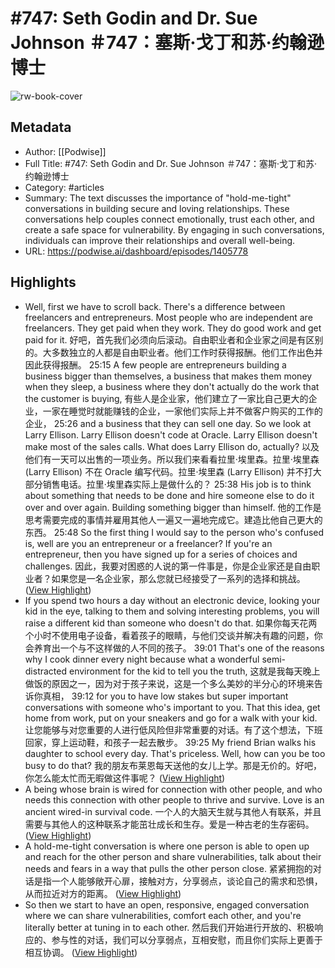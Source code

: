 # #747: Seth Godin and Dr. Sue Johnson ＃747：塞斯·戈丁和苏·约翰逊博士

![rw-book-cover](https://readwise-assets.s3.amazonaws.com/media/uploaded_book_covers/profile_101759/card_pDSPHtv)

## Metadata
- Author: [[Podwise]]
- Full Title: #747: Seth Godin and Dr. Sue Johnson ＃747：塞斯·戈丁和苏·约翰逊博士
- Category: #articles
- Summary: The text discusses the importance of "hold-me-tight" conversations in building secure and loving relationships. These conversations help couples connect emotionally, trust each other, and create a safe space for vulnerability. By engaging in such conversations, individuals can improve their relationships and overall well-being.
- URL: https://podwise.ai/dashboard/episodes/1405778

## Highlights
- Well, first we have to scroll back. There's a difference between freelancers and entrepreneurs. Most people who are independent are freelancers. They get paid when they work. They do good work and get paid for it. 
  好吧，首先我们必须向后滚动。自由职业者和企业家之间是有区别的。大多数独立的人都是自由职业者。他们工作时获得报酬。他们工作出色并因此获得报酬。
  25:15
  A few people are entrepreneurs building a business bigger than themselves, a business that makes them money when they sleep, a business where they don't actually do the work that the customer is buying, 
  有些人是企业家，他们建立了一家比自己更大的企业，一家在睡觉时就能赚钱的企业，一家他们实际上并不做客户购买的工作的企业，
  25:26
  and a business that they can sell one day. So we look at Larry Ellison. Larry Ellison doesn't code at Oracle. Larry Ellison doesn't make most of the sales calls. What does Larry Ellison do, actually? 
  以及他们有一天可以出售的一项业务。所以我们来看看拉里·埃里森。拉里·埃里森 (Larry Ellison) 不在 Oracle 编写代码。拉里·埃里森 (Larry Ellison) 并不打大部分销售电话。拉里·埃里森实际上是做什么的？
  25:38
  His job is to think about something that needs to be done and hire someone else to do it over and over again. Building something bigger than himself. 
  他的工作是思考需要完成的事情并雇用其他人一遍又一遍地完成它。建造比他自己更大的东西。
  25:48
  So the first thing I would say to the person who's confused is, well are you an entrepreneur or a freelancer? If you're an entrepreneur, then you have signed up for a series of choices and challenges. 
  因此，我要对困惑的人说的第一件事是，你是企业家还是自由职业者？如果您是一名企业家，那么您就已经接受了一系列的选择和挑战。 ([View Highlight](https://read.readwise.io/read/01j0qq2tt2w83jwjvrrr1knfhz))
- If you spend two hours a day without an electronic device, looking your kid in the eye, talking to them and solving interesting problems, you will raise a different kid than someone who doesn't do that. 
  如果你每天花两个小时不使用电子设备，看着孩子的眼睛，与他们交谈并解决有趣的问题，你会养育出一个与不这样做的人不同的孩子。
  39:01
  That's one of the reasons why I cook dinner every night because what a wonderful semi-distracted environment for the kid to tell you the truth, 
  这就是我每天晚上做饭的原因之一，因为对于孩子来说，这是一个多么美妙的半分心的环境来告诉你真相，
  39:12
  for you to have low stakes but super important conversations with someone who's important to you. That this idea, get home from work, put on your sneakers and go for a walk with your kid. 
  让您能够与对您重要的人进行低风险但非常重要的对话。有了这个想法，下班回家，穿上运动鞋，和孩子一起去散步。
  39:25
  My friend Brian walks his daughter to school every day. That's priceless. Well, how can you be too busy to do that? 
  我的朋友布莱恩每天送他的女儿上学。那是无价的。好吧，你怎么能太忙而无暇做这件事呢？ ([View Highlight](https://read.readwise.io/read/01j0qqnkskyka0exmwn6e1hwbm))
- A being whose brain is wired for connection with other people, and who needs this connection with other people to thrive and survive. Love is an ancient wired-in survival code. 
  一个人的大脑天生就与其他人有联系，并且需要与其他人的这种联系才能茁壮成长和生存。爱是一种古老的生存密码。 ([View Highlight](https://read.readwise.io/read/01j0qqxh8exnestqnbwraf32z1))
- A hold-me-tight conversation is where one person is able to open up and reach for the other person and share vulnerabilities, talk about their needs and fears in a way that pulls the other person close. 
  紧紧拥抱的对话是指一个人能够敞开心扉，接触对方，分享弱点，谈论自己的需求和恐惧，从而拉近对方的距离。 ([View Highlight](https://read.readwise.io/read/01j0qr03spfwpsp6p02wdsa6cj))
- So then we start to have an open, responsive, engaged conversation where we can share vulnerabilities, comfort each other, and you're literally better at tuning in to each other. 
  然后我们开始进行开放的、积极响应的、参与性的对话，我们可以分享弱点，互相安慰，而且你们实际上更善于相互协调。 ([View Highlight](https://read.readwise.io/read/01j0qr3v6zdr4wm1rnvhpdcskh))
